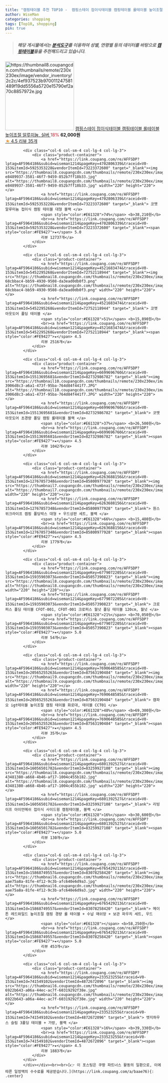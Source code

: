 ```yaml
---
title: "캠핑테이블 추천 TOP10 -  캠핑스테이 접이식테이블 캠핑테이블 롤테이블 높이조절 알루미늄, 실버 "
author: WiseMan
categories: shopping
tags: [Top10, shopping]
pin: true
---
```


> ##### 해당 게시물에서는 [**분석도구**](https://itemscout.io/)를 이용하여 **성별**, **연령별** 등의 데이터를 바탕으로 [**캠핑테이블**](https://link.coupang.com/a/baae76)들을 추천해드리고 있습니다.
<div class="container"><div class="row">
            <div class="col-6 col-sm-4 col-lg-4 col-lg-3">
                <div class="product-container">
                    <a href="https://link.coupang.com/re/AFFSDP?lptag=AF5964186&subid=wiseman1214&pageKey=6685709262&traceid=V0-153&itemId=15432685479&vendorItemId=82652356364" target="_blank"><img src="https://thumbnail8.coupangcdn.com/thumbnails/remote/230x230ex/image/vendor_inventory/2c2c/4ef937523b970011247581489f19dd5556a5720e15790ef2a70c8857972e.jpg" alt="https://thumbnail8.coupangcdn.com/thumbnails/remote/230x230ex/image/vendor_inventory/2c2c/4ef937523b970011247581489f19dd5556a5720e15790ef2a70c8857972e.jpg" width="220" height="220"></a>
                    <a href="https://link.coupang.com/re/AFFSDP?lptag=AF5964186&subid=wiseman1214&pageKey=6685709262&traceid=V0-153&itemId=15432685479&vendorItemId=82652356364" target="_blank"> 캠핑스테이 접이식테이블 캠핑테이블 롤테이블 높이조절 알루미늄, 실버 </a>
                    <span style="color:#E61328">18%</span> <b>62,000원</b>
                    <br><a href="https://link.coupang.com/re/AFFSDP?lptag=AF5964186&subid=wiseman1214&pageKey=6685709262&traceid=V0-153&itemId=15432685479&vendorItemId=82652356364" target="_blank"><span style="color:#FE9427">★</span> 4.5
                    리뷰 35개</a>
                </div>
            </div>
            
            <div class="col-6 col-sm-4 col-lg-4 col-lg-3">
                <div class="product-container">
                    <a href="https://link.coupang.com/re/AFFSDP?lptag=AF5964186&subid=wiseman1214&pageKey=4702806339&traceid=V0-153&itemId=5925353228&vendorItemId=73223372600" target="_blank"><img src="https://thumbnail8.coupangcdn.com/thumbnails/remote/230x230ex/image/retail/images/261057182673042-e8489937-3581-46f7-9459-852b7ff18b33.jpg" alt="https://thumbnail8.coupangcdn.com/thumbnails/remote/230x230ex/image/retail/images/261057182673042-e8489937-3581-46f7-9459-852b7ff18b33.jpg" width="220" height="220"></a>
                    <a href="https://link.coupang.com/re/AFFSDP?lptag=AF5964186&subid=wiseman1214&pageKey=4702806339&traceid=V0-153&itemId=5925353228&vendorItemId=73223372600" target="_blank"> 코멧 알루미늄 접이식 캠핑 테이블 대형 블랙 </a>
                    <span style="color:#E61328">74%</span> <b>38,210원</b>
                    <br><a href="https://link.coupang.com/re/AFFSDP?lptag=AF5964186&subid=wiseman1214&pageKey=4702806339&traceid=V0-153&itemId=5925353228&vendorItemId=73223372600" target="_blank"><span style="color:#FE9427">★</span> 5.0
                    리뷰 12737개</a>
                </div>
            </div>
            
            <div class="col-6 col-sm-4 col-lg-4 col-lg-3">
                <div class="product-container">
                    <a href="https://link.coupang.com/re/AFFSDP?lptag=AF5964186&subid=wiseman1214&pageKey=4521683474&traceid=V0-153&itemId=5452295268&vendorItemId=72752118944" target="_blank"><img src="https://thumbnail8.coupangcdn.com/thumbnails/remote/230x230ex/image/retail/images/2869897394689160-68cbbac4-bb59-4930-9508-da3ead0db0f3.png" alt="https://thumbnail8.coupangcdn.com/thumbnails/remote/230x230ex/image/retail/images/2869897394689160-68cbbac4-bb59-4930-9508-da3ead0db0f3.png" width="220" height="220"></a>
                    <a href="https://link.coupang.com/re/AFFSDP?lptag=AF5964186&subid=wiseman1214&pageKey=4521683474&traceid=V0-153&itemId=5452295268&vendorItemId=72752118944" target="_blank"> 코멧 아웃도어 폴딩 테이블 </a>
                    <span style="color:#E61328">51%</span> <b>15,890원</b>
                    <br><a href="https://link.coupang.com/re/AFFSDP?lptag=AF5964186&subid=wiseman1214&pageKey=4521683474&traceid=V0-153&itemId=5452295268&vendorItemId=72752118944" target="_blank"><span style="color:#FE9427">★</span> 4.5
                    리뷰 2516개</a>
                </div>
            </div>
            
            <div class="col-6 col-sm-4 col-lg-4 col-lg-3">
                <div class="product-container">
                    <a href="https://link.coupang.com/re/AFFSDP?lptag=AF5964186&subid=wiseman1214&pageKey=6699696760&traceid=V0-153&itemId=15513695681&vendorItemId=82732986782" target="_blank"><img src="https://thumbnail10.coupangcdn.com/thumbnails/remote/230x230ex/image/retail/images/6430670148763970-3906d8c3-a6a1-473f-95ba-764d84f441f7.JPG" alt="https://thumbnail10.coupangcdn.com/thumbnails/remote/230x230ex/image/retail/images/6430670148763970-3906d8c3-a6a1-473f-95ba-764d84f441f7.JPG" width="220" height="220"></a>
                    <a href="https://link.coupang.com/re/AFFSDP?lptag=AF5964186&subid=wiseman1214&pageKey=6699696760&traceid=V0-153&itemId=15513695681&vendorItemId=82732986782" target="_blank"> 코멧 아웃도어 초경량 폴딩 캠핑 롤테이블 블랙 </a>
                    <span style="color:#E61328">37%</span> <b>26,500원</b>
                    <br><a href="https://link.coupang.com/re/AFFSDP?lptag=AF5964186&subid=wiseman1214&pageKey=6699696760&traceid=V0-153&itemId=15513695681&vendorItemId=82732986782" target="_blank"><span style="color:#FE9427">★</span> 4.5
                    리뷰 1042개</a>
                </div>
            </div>
            
            <div class="col-6 col-sm-4 col-lg-4 col-lg-3">
                <div class="product-container">
                    <a href="https://link.coupang.com/re/AFFSDP?lptag=AF5964186&subid=wiseman1214&pageKey=6263688156&traceid=V0-153&itemId=12767857348&vendorItemId=85800977928" target="_blank"><img src="https://thumbnail7.coupangcdn.com/thumbnails/remote/230x230ex/image/vendor_inventory/84a2/03c8b6cbde6e8178440c119105f008afbf8aa2880d7ff58c655769076012.png" alt="https://thumbnail7.coupangcdn.com/thumbnails/remote/230x230ex/image/vendor_inventory/84a2/03c8b6cbde6e8178440c119105f008afbf8aa2880d7ff58c655769076012.png" width="220" height="220"></a>
                    <a href="https://link.coupang.com/re/AFFSDP?lptag=AF5964186&subid=wiseman1214&pageKey=6263688156&traceid=V0-153&itemId=12767857348&vendorItemId=85800977928" target="_blank"> 원스위크라이프 캠핑 폴딩박스 대형 + 우드상판 세트, 블랙 </a>
                    <span style="color:#E61328">66%</span> <b>15,480원</b>
                    <br><a href="https://link.coupang.com/re/AFFSDP?lptag=AF5964186&subid=wiseman1214&pageKey=6263688156&traceid=V0-153&itemId=12767857348&vendorItemId=85800977928" target="_blank"><span style="color:#FE9427">★</span> 4.5
                    리뷰 1779개</a>
                </div>
            </div>
            
            <div class="col-6 col-sm-4 col-lg-4 col-lg-3">
                <div class="product-container">
                    <a href="https://link.coupang.com/re/AFFSDP?lptag=AF5964186&subid=wiseman1214&pageKey=6779072205&traceid=V0-153&itemId=15935903073&vendorItemId=85057390823" target="_blank"><img src="https://thumbnail8.coupangcdn.com/thumbnails/remote/230x230ex/image/vendor_inventory/cefd/b093f31d1fafa04afd07806b553e0f28e48947db654f4d56a8ffb5662620.jpg" alt="https://thumbnail8.coupangcdn.com/thumbnails/remote/230x230ex/image/vendor_inventory/cefd/b093f31d1fafa04afd07806b553e0f28e48947db654f4d56a8ffb5662620.jpg" width="220" height="220"></a>
                    <a href="https://link.coupang.com/re/AFFSDP?lptag=AF5964186&subid=wiseman1214&pageKey=6779072205&traceid=V0-153&itemId=15935903073&vendorItemId=85057390823" target="_blank"> 크로퍼스 폴딩 테이블 CFOT-001, CFOT-001 크로퍼스 월넛 폴딩 테이블 120cm, 월넛 </a>
                    <span style="color:#E61328">21%</span> <b>70,050원</b>
                    <br><a href="https://link.coupang.com/re/AFFSDP?lptag=AF5964186&subid=wiseman1214&pageKey=6779072205&traceid=V0-153&itemId=15935903073&vendorItemId=85057390823" target="_blank"><span style="color:#FE9427">★</span> 5.0
                    리뷰 54개</a>
                </div>
            </div>
            
            <div class="col-6 col-sm-4 col-lg-4 col-lg-3">
                <div class="product-container">
                    <a href="https://link.coupang.com/re/AFFSDP?lptag=AF5964186&subid=wiseman1214&pageKey=7690648585&traceid=V0-153&itemId=20565255263&vendorItemId=87563190484" target="_blank"><img src="https://thumbnail9.coupangcdn.com/thumbnails/remote/230x230ex/image/vendor_inventory/0b1a/a446886f3dc820224a8bcc368f05ff1a26c17b4d9de4740bd61608f1e2f0.jpg" alt="https://thumbnail9.coupangcdn.com/thumbnails/remote/230x230ex/image/vendor_inventory/0b1a/a446886f3dc820224a8bcc368f05ff1a26c17b4d9de4740bd61608f1e2f0.jpg" width="220" height="220"></a>
                    <a href="https://link.coupang.com/re/AFFSDP?lptag=AF5964186&subid=wiseman1214&pageKey=7690648585&traceid=V0-153&itemId=20565255263&vendorItemId=87563190484" target="_blank"> 캠파오 igt테이블 높이조절 캠핑 테이블 화로대, 테이블 CCT01 </a>
                    <span style="color:#E61328">48%</span> <b>69,300원</b>
                    <br><a href="https://link.coupang.com/re/AFFSDP?lptag=AF5964186&subid=wiseman1214&pageKey=7690648585&traceid=V0-153&itemId=20565255263&vendorItemId=87563190484" target="_blank"><span style="color:#FE9427">★</span> 4.5
                    리뷰 35개</a>
                </div>
            </div>
            
            <div class="col-6 col-sm-4 col-lg-4 col-lg-3">
                <div class="product-container">
                    <a href="https://link.coupang.com/re/AFFSDP?lptag=AF5964186&subid=wiseman1214&pageKey=6801392527&traceid=V0-153&itemId=16056501782&vendorItemId=83259927108" target="_blank"><img src="https://thumbnail8.coupangcdn.com/thumbnails/remote/230x230ex/image/retail/images/3733645695107877-43481380-a668-4b46-af17-1004c455b182.jpg" alt="https://thumbnail8.coupangcdn.com/thumbnails/remote/230x230ex/image/retail/images/3733645695107877-43481380-a668-4b46-af17-1004c455b182.jpg" width="220" height="220"></a>
                    <a href="https://link.coupang.com/re/AFFSDP?lptag=AF5964186&subid=wiseman1214&pageKey=6801392527&traceid=V0-153&itemId=16056501782&vendorItemId=83259927108" target="_blank"> 리빙이프 아이언메쉬 접이식 사이드윙 캠핑테이블, 블랙 </a>
                    <span style="color:#E61328">16%</span> <b>30,600원</b>
                    <br><a href="https://link.coupang.com/re/AFFSDP?lptag=AF5964186&subid=wiseman1214&pageKey=6801392527&traceid=V0-153&itemId=16056501782&vendorItemId=83259927108" target="_blank"><span style="color:#FE9427">★</span> 5.0
                    리뷰 130개</a>
                </div>
            </div>
            
            <div class="col-6 col-sm-4 col-lg-4 col-lg-3">
                <div class="product-container">
                    <a href="https://link.coupang.com/re/AFFSDP?lptag=AF5964186&subid=wiseman1214&pageKey=6765429213&traceid=V0-153&itemId=15868749557&vendorItemId=83078258420" target="_blank"><img src="https://thumbnail6.coupangcdn.com/thumbnails/remote/230x230ex/image/retail/images/8169745153467068-aae75a8a-81fe-4f12-9c3b-afc640e6d9a3.jpg" alt="https://thumbnail6.coupangcdn.com/thumbnails/remote/230x230ex/image/retail/images/8169745153467068-aae75a8a-81fe-4f12-9c3b-afc640e6d9a3.jpg" width="220" height="220"></a>
                    <a href="https://link.coupang.com/re/AFFSDP?lptag=AF5964186&subid=wiseman1214&pageKey=6765429213&traceid=V0-153&itemId=15868749557&vendorItemId=83078258420" target="_blank"> 메이튼 레드와일드 높이조절 캠핑 경량 롤 테이블 + 수납 매쉬망 + 보관 파우치 세트, 우드 </a>
                    <span style="color:#E61328"></span> <b>58,250원</b>
                    <br><a href="https://link.coupang.com/re/AFFSDP?lptag=AF5964186&subid=wiseman1214&pageKey=6765429213&traceid=V0-153&itemId=15868749557&vendorItemId=83078258420" target="_blank"><span style="color:#FE9427">★</span> 5.0
                    리뷰 453개</a>
                </div>
            </div>
            
            <div class="col-6 col-sm-4 col-lg-4 col-lg-3">
                <div class="product-container">
                    <a href="https://link.coupang.com/re/AFFSDP?lptag=AF5964186&subid=wiseman1214&pageKey=233523255&traceid=V0-153&itemId=741549102&vendorItemId=4872672096" target="_blank"><img src="https://thumbnail6.coupangcdn.com/thumbnails/remote/230x230ex/image/retail/images/80669364756041-6922b643-a06a-44ec-ac7f-60319292f38e.jpg" alt="https://thumbnail6.coupangcdn.com/thumbnails/remote/230x230ex/image/retail/images/80669364756041-6922b643-a06a-44ec-ac7f-60319292f38e.jpg" width="220" height="220"></a>
                    <a href="https://link.coupang.com/re/AFFSDP?lptag=AF5964186&subid=wiseman1214&pageKey=233523255&traceid=V0-153&itemId=741549102&vendorItemId=4872672096" target="_blank"> 엣지하우스 슬림 3폴딩 테이블 + 가방, 블랙 </a>
                    <span style="color:#E61328">16%</span> <b>39,330원</b>
                    <br><a href="https://link.coupang.com/re/AFFSDP?lptag=AF5964186&subid=wiseman1214&pageKey=233523255&traceid=V0-153&itemId=741549102&vendorItemId=4872672096" target="_blank"><span style="color:#FE9427">★</span> 4.5
                    리뷰 1883개</a>
                </div>
            </div>
            </div></div><br><br>[👉 이 포스팅은 쿠팡 파트너스 활동의 일환으로, 이에 따른 일정액의 수수료를 제공받습니다.](https://link.coupang.com/a/baae76){: .center}
